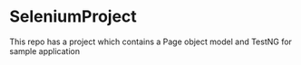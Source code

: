 # SeleniumProject
This repo has a project which contains a Page object model and TestNG for sample application
